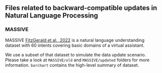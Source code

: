 ## Files related to backward-compatible updates in Natural Language Processing

### MASSIVE

 MASSIVE [FitzGerald et al., 2022](https://github.com/alexa/massive) is a natural language understanding
dataset with 60 intents covering basic domains of a
virtual assistant. 

We use a subset of that dataset to simulate the data update scenario. Please take a look at `MASSIVE/old` and `MASSIVE/updated` folders for more information. `barchart` contains the high-level summary of dataset.